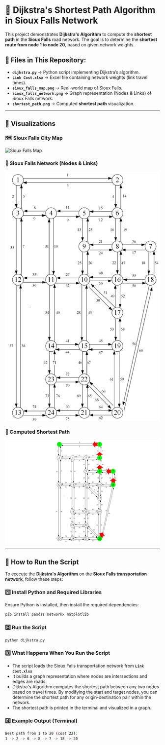 # 🚀 Dijkstra's Shortest Path Algorithm in Sioux Falls Network

This project demonstrates **Dijkstra's Algorithm** to compute the **shortest path** in the **Sioux Falls** road network.
The goal is to determine the **shortest route from node 1 to node 20**, based on given network weights.


## 📂 Files in This Repository:
- **`dijkstra.py`** → Python script implementing Dijkstra’s algorithm.
- **`Link Cost.xlsx`** → Excel file containing network weights (link travel times).
- **`sioux_falls_map.png`** → Real-world map of Sioux Falls.
- **`sioux_falls_network.png`** → Graph representation (Nodes & Links) of Sioux Falls network.
- **`shortest_path.png`** → Computed **shortest path** visualization.

---

## 📍 **Visualizations**
### 🗺️ Sioux Falls City Map
![Sioux Falls Map](sioux_falls_map.png)

### 🔗 Sioux Falls Network (Nodes & Links)
![Sioux Falls Network](sioux_falls_network.png)

### 🚀 Computed Shortest Path
![Shortest Path](shortest_path.png)

---

## 🔧 **How to Run the Script**
To execute the **Dijkstra's Algorithm** on the **Sioux Falls transportation network**, follow these steps:

### **1️⃣ Install Python and Required Libraries**
Ensure Python is installed, then install the required dependencies:
```sh
pip install pandas networkx matplotlib
```
### **2️⃣ Run the Script**
```sh
python dijkstra.py
```
### **3️⃣ What Happens When You Run the Script**
- The script loads the Sioux Falls transportation network from **`Link Cost.xlsx`**
- It builds a graph representation where nodes are intersections and edges are roads.
- Dijkstra's Algorithm computes the shortest path between any two nodes based on travel times. By modifying the start and target nodes, you can determine the shortest path for any origin-destination pair within the network.
- The shortest path is printed in the terminal and visualized in a graph.
### **4️⃣ Example Output (Terminal)**
```sh
Best path from 1 to 20 (cost 22):
1 -> 2 -> 6 -> 8 -> 7 -> 18 -> 20


